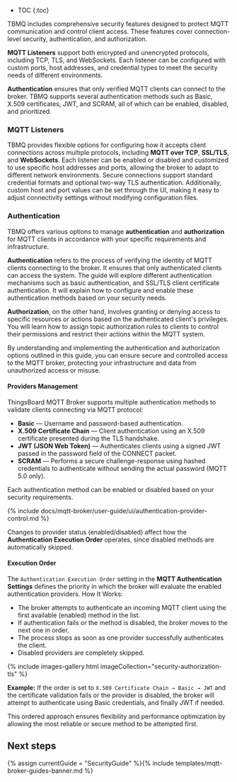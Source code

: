 * TOC
{:toc}

TBMQ includes comprehensive security features designed to protect MQTT communication and control client access. These features cover connection-level security, authentication, and authorization.

**MQTT Listeners** support both encrypted and unencrypted protocols, including TCP, TLS, and WebSockets. Each listener can be configured with custom ports, host addresses, and credential types to meet the security needs of different environments.

**Authentication** ensures that only verified MQTT clients can connect to the broker. TBMQ supports several authentication methods such as Basic, X.509 certificates, JWT, and SCRAM, all of which can be enabled, disabled, and prioritized.

### MQTT Listeners

TBMQ provides flexible options for configuring how it accepts client connections across multiple protocols, including **MQTT over TCP**, **SSL/TLS**, and **WebSockets**.
Each listener can be enabled or disabled and customized to use specific host addresses and ports, allowing the broker to adapt to different network environments. 
Secure connections support standard credential formats and optional two-way TLS authentication.
Additionally, custom host and port values can be set through the UI, making it easy to adjust connectivity settings without modifying configuration files.

### Authentication

TBMQ offers various options to manage **authentication** and **authorization** for MQTT clients in accordance with your specific requirements and infrastructure.

**Authentication** refers to the process of verifying the identity of MQTT clients connecting to the broker.
It ensures that only authenticated clients can access the system.
The guide will explore different authentication mechanisms such as basic authentication, and SSL/TLS client certificate authentication.
It will explain how to configure and enable these authentication methods based on your security needs.

**Authorization**, on the other hand, involves granting or denying access to specific resources or actions based on the authenticated client's privileges.
You will learn how to assign topic authorization rules to clients to control their permissions and restrict their actions within the MQTT system.

By understanding and implementing the authentication and authorization options outlined in this guide,
you can ensure secure and controlled access to the MQTT broker, protecting your infrastructure and data from unauthorized access or misuse.

#### Providers Management

ThingsBoard MQTT Broker supports multiple authentication methods to validate clients connecting via MQTT protocol:
- **Basic** — Username and password-based authentication.
- **X.509 Certificate Chain** — Client authentication using an X.509 certificate presented during the TLS handshake.
- **JWT (JSON Web Token)** — Authenticates clients using a signed JWT passed in the password field of the CONNECT packet.
- **SCRAM** — Performs a secure challenge-response using hashed credentials to authenticate without sending the actual password (MQTT 5.0 only).

Each authentication method can be enabled or disabled based on your security requirements.

{% include docs/mqtt-broker/user-guide/ui/authentication-provider-control.md %}

Changes to provider status (enabled/disabled) affect how the **Authentication Execution Order** operates, since disabled methods are automatically skipped.

#### Execution Order

The `Authentication Execution Order` setting in the **MQTT Authentication Settings** defines the priority in which the broker will evaluate the enabled authentication providers. How It Works:

- The broker attempts to authenticate an incoming MQTT client using the first available (enabled) method in the list.
- If authentication fails or the method is disabled, the broker moves to the next one in order.
- The process stops as soon as one provider successfully authenticates the client.
- Disabled providers are completely skipped.

{% include images-gallery.html imageCollection="security-authorization-tls" %}

**Example:** If the order is set to `X.509 Certificate Chain → Basic → JWT` and the certificate validation fails or the provider is disabled, the broker will attempt to authenticate using Basic credentials, and finally JWT if needed.

This ordered approach ensures flexibility and performance optimization by allowing the most reliable or secure method to be attempted first.

## Next steps

{% assign currentGuide = "SecurityGuide" %}{% include templates/mqtt-broker-guides-banner.md %}
